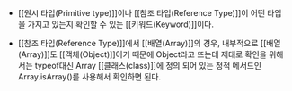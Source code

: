 - [[원시 타입(Primitive type)]]이나 [[참조 타입(Reference Type)]]이 어떤 타입을 가지고 있는지 확인할 수 있는 [[키워드(Keyword)]]이다.

- [[참조 타입(Reference Type)]]에서 [[배열(Array)]]의 경우, 내부적으로 [[배열(Array)]]도 [[객체(Object)]]이기 때문에 Object라고 뜨는데 제대로 확인을 위해서는 typeof대신 Array [[클래스(class)]]에 정의 되어 있는 정적 메서드인 Array.isArray()를 사용해서 확인하면 된다.